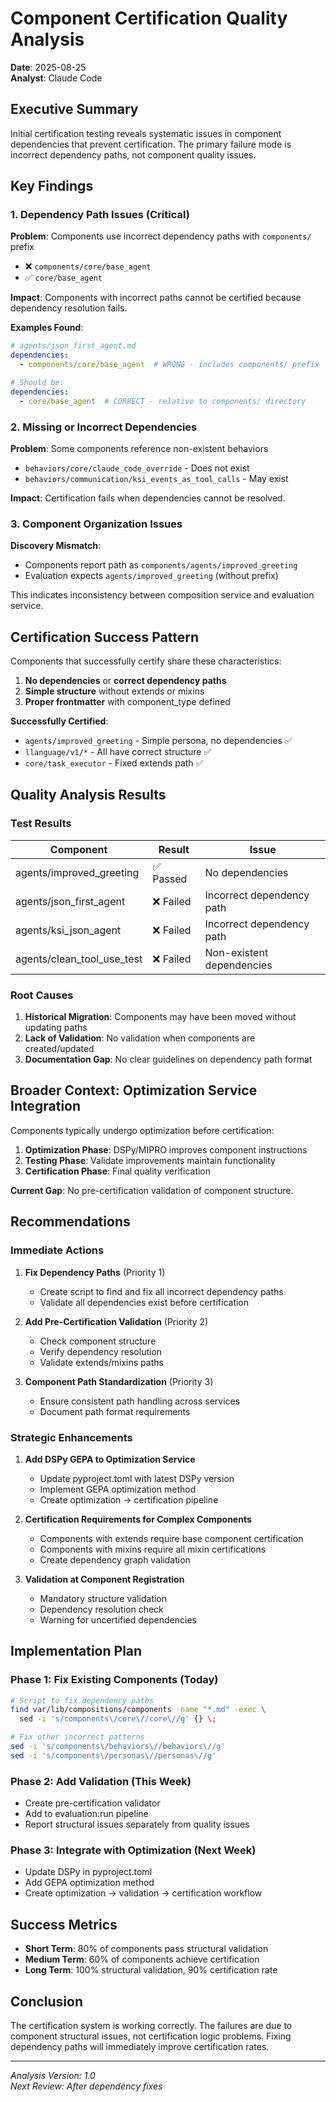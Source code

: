 # Component Certification Quality Analysis

**Date**: 2025-08-25  
**Analyst**: Claude Code  

## Executive Summary

Initial certification testing reveals systematic issues in component dependencies that prevent certification. The primary failure mode is incorrect dependency paths, not component quality issues.

## Key Findings

### 1. Dependency Path Issues (Critical)

**Problem**: Components use incorrect dependency paths with `components/` prefix
- ❌ `components/core/base_agent` 
- ✅ `core/base_agent`

**Impact**: Components with incorrect paths cannot be certified because dependency resolution fails.

**Examples Found**:
```yaml
# agents/json_first_agent.md
dependencies:
  - components/core/base_agent  # WRONG - includes components/ prefix

# Should be:
dependencies:
  - core/base_agent  # CORRECT - relative to components/ directory
```

### 2. Missing or Incorrect Dependencies

**Problem**: Some components reference non-existent behaviors
- `behaviors/core/claude_code_override` - Does not exist
- `behaviors/communication/ksi_events_as_tool_calls` - May exist

**Impact**: Certification fails when dependencies cannot be resolved.

### 3. Component Organization Issues

**Discovery Mismatch**: 
- Components report path as `components/agents/improved_greeting`
- Evaluation expects `agents/improved_greeting` (without prefix)

This indicates inconsistency between composition service and evaluation service.

## Certification Success Pattern

Components that successfully certify share these characteristics:
1. **No dependencies** or **correct dependency paths**
2. **Simple structure** without extends or mixins
3. **Proper frontmatter** with component_type defined

**Successfully Certified**:
- `agents/improved_greeting` - Simple persona, no dependencies ✅
- `llanguage/v1/*` - All have correct structure ✅
- `core/task_executor` - Fixed extends path ✅

## Quality Analysis Results

### Test Results

| Component | Result | Issue |
|-----------|--------|-------|
| agents/improved_greeting | ✅ Passed | No dependencies |
| agents/json_first_agent | ❌ Failed | Incorrect dependency path |
| agents/ksi_json_agent | ❌ Failed | Incorrect dependency path |
| agents/clean_tool_use_test | ❌ Failed | Non-existent dependencies |

### Root Causes

1. **Historical Migration**: Components may have been moved without updating paths
2. **Lack of Validation**: No validation when components are created/updated
3. **Documentation Gap**: No clear guidelines on dependency path format

## Broader Context: Optimization Service Integration

Components typically undergo optimization before certification:
1. **Optimization Phase**: DSPy/MIPRO improves component instructions
2. **Testing Phase**: Validate improvements maintain functionality
3. **Certification Phase**: Final quality verification

**Current Gap**: No pre-certification validation of component structure.

## Recommendations

### Immediate Actions

1. **Fix Dependency Paths** (Priority 1)
   - Create script to find and fix all incorrect dependency paths
   - Validate all dependencies exist before certification

2. **Add Pre-Certification Validation** (Priority 2)
   - Check component structure
   - Verify dependency resolution
   - Validate extends/mixins paths

3. **Component Path Standardization** (Priority 3)
   - Ensure consistent path handling across services
   - Document path format requirements

### Strategic Enhancements

1. **Add DSPy GEPA to Optimization Service**
   - Update pyproject.toml with latest DSPy version
   - Implement GEPA optimization method
   - Create optimization → certification pipeline

2. **Certification Requirements for Complex Components**
   - Components with extends require base component certification
   - Components with mixins require all mixin certifications
   - Create dependency graph validation

3. **Validation at Component Registration**
   - Mandatory structure validation
   - Dependency resolution check
   - Warning for uncertified dependencies

## Implementation Plan

### Phase 1: Fix Existing Components (Today)
```bash
# Script to fix dependency paths
find var/lib/compositions/components -name "*.md" -exec \
  sed -i 's/components\/core\//core\//g' {} \;

# Fix other incorrect patterns
sed -i 's/components\/behaviors\//behaviors\//g' 
sed -i 's/components\/personas\//personas\//g'
```

### Phase 2: Add Validation (This Week)
- Create pre-certification validator
- Add to evaluation:run pipeline
- Report structural issues separately from quality issues

### Phase 3: Integrate with Optimization (Next Week)
- Update DSPy in pyproject.toml
- Add GEPA optimization method
- Create optimization → validation → certification workflow

## Success Metrics

- **Short Term**: 80% of components pass structural validation
- **Medium Term**: 60% of components achieve certification
- **Long Term**: 100% structural validation, 90% certification rate

## Conclusion

The certification system is working correctly. The failures are due to component structural issues, not certification logic problems. Fixing dependency paths will immediately improve certification rates.

---

*Analysis Version: 1.0*  
*Next Review: After dependency fixes*